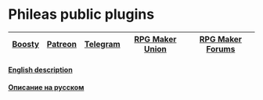 # Phileas public plugins

| [Boosty](https://boosty.to/phileas) | [Patreon](https://www.patreon.com/treeverse_games) | [Telegram](https://t.me/treeverse_games) | [RPG Maker Union](https://rpgmakerunion.ru/id/phileas) | [RPG Maker Forums](https://forums.rpgmakerweb.com/index.php?members/phileas.176075/) |
| --- | --- | --- | --- | --- |

#### [English description](https://github.com/Oleg-Olegovich/phileas-public-plugins/blob/master/end.md)

#### [Описание на русском](https://github.com/Oleg-Olegovich/phileas-public-plugins/blob/master/rus.md)
